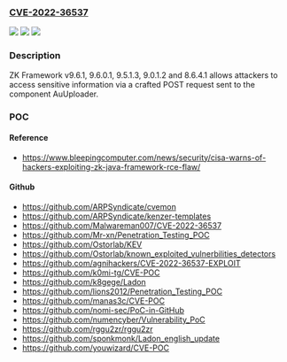 ### [CVE-2022-36537](https://cve.mitre.org/cgi-bin/cvename.cgi?name=CVE-2022-36537)
![](https://img.shields.io/static/v1?label=Product&message=n%2Fa&color=blue)
![](https://img.shields.io/static/v1?label=Version&message=n%2Fa&color=blue)
![](https://img.shields.io/static/v1?label=Vulnerability&message=n%2Fa&color=brighgreen)

### Description

ZK Framework v9.6.1, 9.6.0.1, 9.5.1.3, 9.0.1.2 and 8.6.4.1 allows attackers to access sensitive information via a crafted POST request sent to the component AuUploader.

### POC

#### Reference
- https://www.bleepingcomputer.com/news/security/cisa-warns-of-hackers-exploiting-zk-java-framework-rce-flaw/

#### Github
- https://github.com/ARPSyndicate/cvemon
- https://github.com/ARPSyndicate/kenzer-templates
- https://github.com/Malwareman007/CVE-2022-36537
- https://github.com/Mr-xn/Penetration_Testing_POC
- https://github.com/Ostorlab/KEV
- https://github.com/Ostorlab/known_exploited_vulnerbilities_detectors
- https://github.com/agnihackers/CVE-2022-36537-EXPLOIT
- https://github.com/k0mi-tg/CVE-POC
- https://github.com/k8gege/Ladon
- https://github.com/lions2012/Penetration_Testing_POC
- https://github.com/manas3c/CVE-POC
- https://github.com/nomi-sec/PoC-in-GitHub
- https://github.com/numencyber/Vulnerability_PoC
- https://github.com/rggu2zr/rggu2zr
- https://github.com/sponkmonk/Ladon_english_update
- https://github.com/youwizard/CVE-POC

